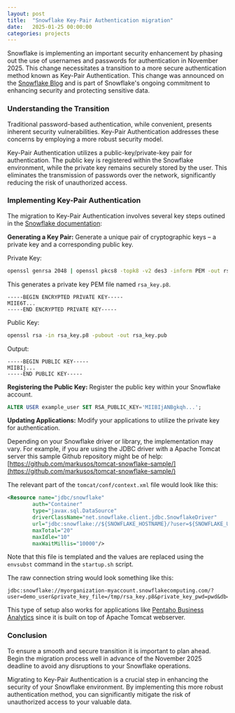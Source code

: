 ```yaml
---
layout: post
title:  "Snowflake Key-Pair Authentication migration"
date:   2025-01-25 00:00:00
categories: projects
---
```


Snowflake is implementing an important security enhancement by phasing out the use of usernames and passwords for authentication in November 2025. This change necessitates a transition to a more secure authentication method known as Key-Pair Authentication. This change was announced on the [Snowflake Blog](https://www.snowflake.com/en/blog/blocking-single-factor-password-authentification/) and is part of Snowflake's ongoing commitment to enhancing security and protecting sensitive data.

### Understanding the Transition

Traditional password-based authentication, while convenient, presents inherent security vulnerabilities. Key-Pair Authentication addresses these concerns by employing a more robust security model.

Key-Pair Authentication utilizes a public-key/private-key pair for authentication. The public key is registered within the Snowflake environment, while the private key remains securely stored by the user. This eliminates the transmission of passwords over the network, significantly reducing the risk of unauthorized access.

### Implementing Key-Pair Authentication

The migration to Key-Pair Authentication involves several key steps outined in the [Snowflake documentation](https://docs.snowflake.com/en/user-guide/key-pair-auth):

**Generating a Key Pair:** Generate a unique pair of cryptographic keys – a private key and a corresponding public key.

Private Key:

```bash
openssl genrsa 2048 | openssl pkcs8 -topk8 -v2 des3 -inform PEM -out rsa_key.p8
```

This generates a private key PEM file named `rsa_key.p8`. 

```
-----BEGIN ENCRYPTED PRIVATE KEY-----
MIIE6T...
-----END ENCRYPTED PRIVATE KEY-----
```

Public Key:

```bash
openssl rsa -in rsa_key.p8 -pubout -out rsa_key.pub
```

Output:
```
-----BEGIN PUBLIC KEY-----
MIIBIj...
-----END PUBLIC KEY-----
```

**Registering the Public Key:** Register the public key within your Snowflake account.

```sql
ALTER USER example_user SET RSA_PUBLIC_KEY='MIIBIjANBgkqh...';
```

**Updating Applications:** Modify your applications to utilize the private key for authentication.

Depending on your Snowflake driver or library, the implementation may vary. For example, if you are using the JDBC driver with a Apache Tomcat server this sample Github repository might be of help: [https://github.com/markusos/tomcat-snowflake-sample/](https://github.com/markusos/tomcat-snowflake-sample/)

The relevant part of the `tomcat/conf/context.xml` file would look like this:

```xml
<Resource name="jdbc/snowflake"
        auth="Container"
        type="javax.sql.DataSource"
        driverClassName="net.snowflake.client.jdbc.SnowflakeDriver"
        url="jdbc:snowflake://${SNOWFLAKE_HOSTNAME}/?user=${SNOWFLAKE_USER}&amp;private_key_file=/tmp/rsa_key.p8&amp;private_key_pwd=${SNOWFLAKE_RSA_KEY_PASSWORD}&amp;db=${SNOWFLAKE_DATABASE}&amp;schema=${SNOWFLAKE_SCHEMA}&amp;warehouse=${SNOWFLAKE_WAREHOUSE}"
        maxTotal="20"
        maxIdle="10"
        maxWaitMillis="10000"/>
```

Note that this file is templated and the values are replaced using the `envsubst` command in the `startup.sh` script.

The raw connection string would look something like this:

```
jdbc:snowflake://myorganization-myaccount.snowflakecomputing.com/?user=demo_user&private_key_file=/tmp/rsa_key.p8&private_key_pwd=pwd&db=demo&schema=test&warehouse=demo_wh
```

This type of setup also works for applications like [Pentaho Business Analytics](https://pentaho.com/products/pentaho-business-analytics/) since it is built on top of Apache Tomcat webserver.

### Conclusion

To ensure a smooth and secure transition it is important to plan ahead. Begin the migration process well in advance of the November 2025 deadline to avoid any disruptions to your Snowflake operations. 

Migrating to Key-Pair Authentication is a crucial step in enhancing the security of your Snowflake environment. By implementing this more robust authentication method, you can significantly mitigate the risk of unauthorized access to your valuable data. 